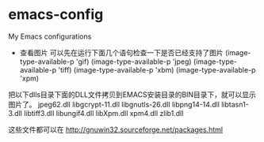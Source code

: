 emacs-config
============

My Emacs configurations


* 查看图片
可以先在运行下面几个语句检查一下是否已经支持了图片
(image-type-available-p 'gif)
(image-type-available-p 'jpeg)
(image-type-available-p 'tiff)
(image-type-available-p 'xbm)
(image-type-available-p 'xpm)

把以下dlls目录下面的DLL文件拷贝到EMACS安装目录的BIN目录下，就可以显示图片了。
jpeg62.dll libgcrypt-11.dll libgnutls-26.dll libpng14-14.dll libtasn1-3.dll libtiff3.dll libungif4.dll libXpm.dll xpm4.dll zlib1.dll

这些文件都可以在
http://gnuwin32.sourceforge.net/packages.html